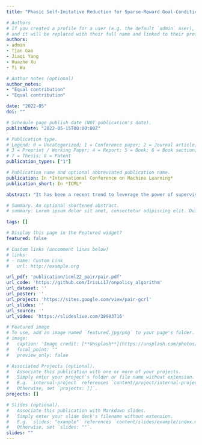 ```yaml
---
title: "Phasic Self-Imitative Reduction for Sparse-Reward Goal-Conditioned Reinforcement Learning"

# Authors
# If you created a profile for a user (e.g. the default `admin` user), write the username (folder name) here 
# and it will be replaced with their full name and linked to their profile.
authors:
- admin
- Tian Gao
- Jiaqi Yang
- Huazhe Xu
- Yi Wu

# Author notes (optional)
author_notes:
- "Equal contribution"
- "Equal contribution"

date: "2022-05"
doi: ""

# Schedule page publish date (NOT publication's date).
publishDate: "2022-05-15T00:00:00Z"

# Publication type.
# Legend: 0 = Uncategorized; 1 = Conference paper; 2 = Journal article;
# 3 = Preprint / Working Paper; 4 = Report; 5 = Book; 6 = Book section;
# 7 = Thesis; 8 = Patent
publication_types: ["1"]

# Publication name and optional abbreviated publication name.
publication: In *International Conference on Machine Learning*
publication_short: In *ICML*

abstract: "It has been a recent trend to leverage the power of supervised learning (SL) towards more effective reinforcement learning (RL) methods. We propose a novel phasic approach by alternating online RL and offline SL for tackling sparse-reward goal-conditioned problems. In the online phase, we perform RL training and collect rollout data while in the offline phase, we perform SL on those successful trajectories from the dataset. To further improve sample efficiency, we adopt additional techniques in the online phase including task reduction to generate more feasible trajectories and a value- difference-based intrinsic reward to alleviate the sparse-reward issue. We call this overall algorithm, PhA sic self-Imitative R eduction (PAIR). PAIR substantially outperforms both non-phasic RL and phasic SL baselines on sparse-reward goal-conditioned robotic control problems, including a challenging stacking task. PAIR is the first RL method that learns to stack 6 cubes with only 0/1 success rewards from scratch."

# Summary. An optional shortened abstract.
# summary: Lorem ipsum dolor sit amet, consectetur adipiscing elit. Duis posuere tellus ac convallis placerat. Proin tincidunt magna sed ex sollicitudin condimentum.

tags: []

# Display this page in the Featured widget?
featured: false

# Custom links (uncomment lines below)
# links:
# - name: Custom Link
#   url: http://example.org

url_pdf: 'publication/icml22_pair/pair.pdf'
url_code: 'https://github.com/IrisLi17/onpolicy_algorithm'
url_dataset: ''
url_poster: ''
url_project: 'https://sites.google.com/view/pair-gcrl'
url_slides: ''
url_source: ''
url_video: 'https://slideslive.com/38983716'

# Featured image
# To use, add an image named `featured.jpg/png` to your page's folder. 
# image:
#   caption: 'Image credit: [**Unsplash**](https://unsplash.com/photos/pLCdAaMFLTE)'
#   focal_point: ""
#   preview_only: false

# Associated Projects (optional).
#   Associate this publication with one or more of your projects.
#   Simply enter your project's folder or file name without extension.
#   E.g. `internal-project` references `content/project/internal-project/index.md`.
#   Otherwise, set `projects: []`.
projects: []

# Slides (optional).
#   Associate this publication with Markdown slides.
#   Simply enter your slide deck's filename without extension.
#   E.g. `slides: "example"` references `content/slides/example/index.md`.
#   Otherwise, set `slides: ""`.
slides: ""
---
```


